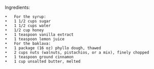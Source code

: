Ingredients:

	•	For the syrup:
	•	1 1/2 cups sugar
	•	1 1/2 cups water
	•	1/2 cup honey
	•	1 teaspoon vanilla extract
	•	1 teaspoon lemon juice
	•	For the baklava:
	•	1 package (16 oz) phyllo dough, thawed
	•	2 cups nuts (walnuts, pistachios, or a mix), finely chopped
	•	1 teaspoon ground cinnamon
	•	1 cup unsalted butter, melted
